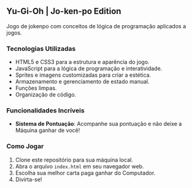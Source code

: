 ## Yu-Gi-Oh | Jo-ken-po Edition
Jogo de jokenpo com conceitos de lógica de programação aplicados a jogos.

### Tecnologias Utilizadas

- HTML5 e CSS3 para a estrutura e aparência do jogo.
- JavaScript para a lógica de programação e interatividade.
- Sprites e imagens customizadas para criar a estética.
- Armazenamento e gerenciamento de estado manual.
- Funções limpas.
- Organização de código.

### Funcionalidades Incríveis

- **Sistema de Pontuação**: Acompanhe sua pontuação e não deixe a Máquina ganhar de você!

### Como Jogar

1. Clone este repositório para sua máquina local.
2. Abra o arquivo `index.html` em seu navegador web.
3. Escolha sua melhor carta paga ganhar do Computador.
4. Divirta-se!

